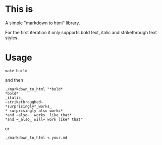# This is

A simple "markdown to html" library.

For the first iteration it only supports bold text, italic and strikethrough text styles.

# Usage

```
make build
```

and then

```
./markdown_to_html "*bold*
*bold*
_italic_
~strikethroughed~
*surprisingly*_works_
* surprisingly also works*
*and ~also~ _works_ like that*
*and ~_also_ will~ work like* that"
```
or
```
./markdown_to_html < your.md
```
